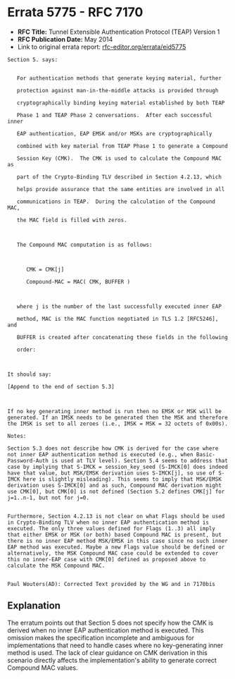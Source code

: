 # Errata 5775 - RFC 7170

- **RFC Title:** Tunnel Extensible Authentication Protocol (TEAP) Version 1
- **RFC Publication Date:** May 2014
- Link to original errata report: [rfc-editor.org/errata/eid5775](https://www.rfc-editor.org/errata/eid5775)

```
Section 5. says:


   For authentication methods that generate keying material, further
   protection against man-in-the-middle attacks is provided through
   cryptographically binding keying material established by both TEAP
   Phase 1 and TEAP Phase 2 conversations.  After each successful inner
   EAP authentication, EAP EMSK and/or MSKs are cryptographically
   combined with key material from TEAP Phase 1 to generate a Compound
   Session Key (CMK).  The CMK is used to calculate the Compound MAC as
   part of the Crypto-Binding TLV described in Section 4.2.13, which
   helps provide assurance that the same entities are involved in all
   communications in TEAP.  During the calculation of the Compound MAC,
   the MAC field is filled with zeros.

   The Compound MAC computation is as follows:

      CMK = CMK[j]
      Compound-MAC = MAC( CMK, BUFFER )

   where j is the number of the last successfully executed inner EAP
   method, MAC is the MAC function negotiated in TLS 1.2 [RFC5246], and
   BUFFER is created after concatenating these fields in the following
   order:


It should say:

[Append to the end of section 5.3] 

If no key generating inner method is run then no EMSK or MSK will be generated. If an IMSK needs to be generated then the MSK and therefore the IMSK is set to all zeroes (i.e., IMSK = MSK = 32 octets of 0x00s).

Notes:

Section 5.3 does not describe how CMK is derived for the case where not inner EAP authentication method is executed (e.g., when Basic-Password-Auth is used at TLV level). Section 5.4 seems to address that case by implying that S-IMCK = session_key_seed (S-IMCK[0] does indeed have that value, but MSK/EMSK derivation uses S-IMCK[j], so use of S-IMCK here is slightly misleading). This seems to imply that MSK/EMSK derivation uses S-IMCK[0] and as such, Compound MAC derivation might use CMK[0], but CMK[0] is not defined (Section 5.2 defines CMK[j] for j=1..n-1, but not for j=0.

Furthermore, Section 4.2.13 is not clear on what Flags should be used in Crypto-Binding TLV when no inner EAP authentication method is executed. The only three values defined for Flags (1..3) all imply that either EMSK or MSK (or both) based Compound MAC is present, but there is no inner EAP method MSK/EMSK in this case since no such inner EAP method was executed. Maybe a new Flags value should be defined or alternatively, the MSK Compound MAC case could be extended to cover this no inner-EAP case with CMK[0] defined as proposed above to calculate the MSK Compound MAC.

Paul Wouters(AD): Corrected Text provided by the WG and in 7170bis
```

## Explanation

The erratum points out that Section 5 does not specify how the CMK is derived when no inner EAP authentication method is executed. This omission makes the specification incomplete and ambiguous for implementations that need to handle cases where no key-generating inner method is used.  The lack of clear guidance on CMK derivation in this scenario directly affects the implementation's ability to generate correct Compound MAC values.
